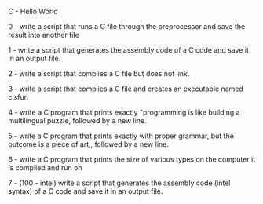 C - Hello World



0 - write a script that runs a C file through the preprocessor and save the result into another file

1 - write a script that generates the assembly code of a C code and save it in an output file.

2 - write a script that complies a C file but does not link.

3 - write a script that complies a C file and creates an executable named cisfun

4 - write a C program that prints exactly "programming is like building a multilingual puzzle, followed by a new line.

5 - write a C program that prints exactly with proper grammar, but the outcome is a piece of art,, followed by a new line.

6 - write a C program that prints the size of various types on the computer it is compiled and run on

7 - (100 - intel) write a script that generates the assembly code (intel syntax) of a C code and save it in an output file.
